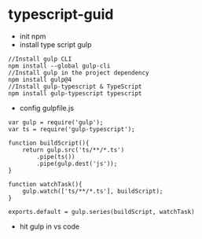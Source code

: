 # typescript-guid
- init npm
- install type script gulp
```
//Install gulp CLI
npm install --global gulp-cli
//Install gulp in the project dependency
npm install gulp@4
//Install gulp-typescript & TypeScript
npm install gulp-typescript typescript
```
- config gulpfile.js
```
var gulp = require('gulp');
var ts = require('gulp-typescript');
 
function buildScript(){
    return gulp.src('ts/**/*.ts')
        .pipe(ts())
        .pipe(gulp.dest('js'));
}

function watchTask(){
    gulp.watch(['ts/**/*.ts'], buildScript);
}

exports.default = gulp.series(buildScript, watchTask)
```
- hit gulp in vs code
